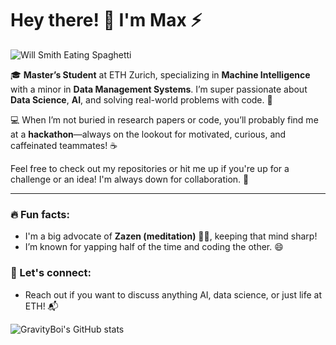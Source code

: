 # Hey there! 👋 I'm Max ⚡️

![Will Smith Eating Spaghetti](https://github.com/GravityBoi/GravityBoi/blob/main/will-smith-eating-spaghetti-will-smith.gif)

🎓 **Master’s Student** at ETH Zurich, specializing in **Machine Intelligence** with a minor in **Data Management Systems**. I’m super passionate about **Data Science**, **AI**, and solving real-world problems with code. 🚀

💻 When I’m not buried in research papers or code, you’ll probably find me at a **hackathon**—always on the lookout for motivated, curious, and caffeinated teammates! ☕️

Feel free to check out my repositories or hit me up if you're up for a challenge or an idea! I'm always down for collaboration. 🤝

---

### 🔥 Fun facts:
- I'm a big advocate of **Zazen (meditation)** 🧘‍♂️, keeping that mind sharp!
- I’m known for yapping half of the time and coding the other. 😄

### 🌟 Let's connect:
- Reach out if you want to discuss anything AI, data science, or just life at ETH! 📬

![GravityBoi's GitHub stats](https://github-readme-stats.vercel.app/api?username=GravityBoi&show_icons=true&theme=radical)
